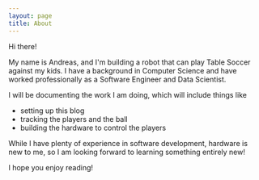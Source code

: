 ```yaml
---
layout: page
title: About
---
```


Hi there!

My name is Andreas, and I'm building a robot that can play Table Soccer against my kids. I have a background in Computer Science and have worked professionally as a Software Engineer and Data Scientist. 

I will be documenting the work I am doing, which will include things like

* setting up this blog 
* tracking the players and the ball
* building the hardware to control the players

While I have plenty of experience in software development, hardware is new to me, so I am looking forward to learning something entirely new!

I hope you enjoy reading!